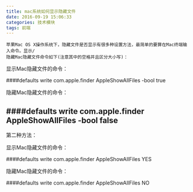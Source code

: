 ```yaml
---
title: mac系统如何显示隐藏文件
date: 2016-09-19 15:06:33
categories: 技术模块
tags: 前端
---
```


	苹果Mac OS X操作系统下，隐藏文件是否显示有很多种设置方法，最简单的要算在Mac终端输入命令。显示/
	隐藏Mac隐藏文件命令如下(注意其中的空格并且区分大小写)：
	
显示Mac隐藏文件的命令：

####defaults write com.apple.finder AppleShowAllFiles -bool true

隐藏Mac隐藏文件的命令：

####defaults write com.apple.finder AppleShowAllFiles -bool false
---

第二种方法：

显示Mac隐藏文件的命令：

####defaults write com.apple.finder AppleShowAllFiles  YES

隐藏Mac隐藏文件的命令：

####defaults write com.apple.finder AppleShowAllFiles  NO